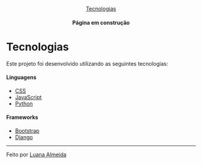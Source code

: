 
<p align="center">
    <a href="#Tecnologias">Tecnologias</a> 
</p>

<h4 align="center"> Página em construção</h4>


# Tecnologias

Este projeto foi desenvolvido utilizando as seguintes tecnologias:

#### Linguagens

- [CSS](https://www.w3schools.com/css/)
- [JavaScript](https://developer.mozilla.org/pt-BR/docs/Web/JavaScript)
- [Python](https://www.python.org/)

#### Frameworks

- [Bootstrap](https://getbootstrap.com/docs/4.6/getting-started/introduction/)
- [Django](https://www.djangoproject.com/)

<hr>

Feito por [Luana Almeida](https://github.com/luanaAlm)
